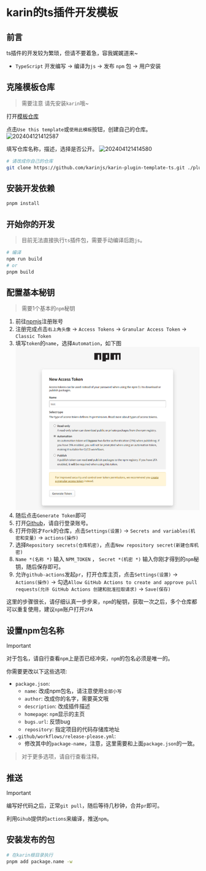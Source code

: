 # karin的ts插件开发模板

## 前言

ts插件的开发较为繁琐，但请不要着急，容我娓娓道来~  

- `TypeScript` 开发编写 -> 编译为`js` -> 发布 `npm` 包 -> 用户安装

## 克隆模板仓库

> 需要注意 请先安装`karin`哦~

打开[模板仓库](https://github.com/KarinJS/karin-plugin-template-ts)

点击`Use this template`或`使用此模板`按钮，创建自己的仓库。
![202404121412587](https://cdn.jsdelivr.net/gh/Zyy955/imgs/img/202404121412587.png)

填写仓库名称，描述，选择是否公开。
![202404121414580](https://cdn.jsdelivr.net/gh/Zyy955/imgs/img/202404121414580.png)

```bash
# 请改成你自己的仓库
git clone https://github.com/karinjs/karin-plugin-template-ts.git ./plugins/karin-plugin-template-ts
```

## 安装开发依赖

```bash
pnpm install
```

## 开始你的开发

> 目前无法直接执行`ts`插件包，需要手动编译后跑`js`。

```bash
# 编译
npm run build
# or
pnpm build
```

## 配置基本秘钥

> 需要1个基本的`npm`秘钥

1. 前往[npmjs](https://www.npmjs.com/)注册账号
2. 注册完成点击`右上角头像` -> `Access Tokens` -> `Granular Access Token` -> `Classic Token`
3. 填写`token`的`name`，选择`Automation`，如下图
  ![npm](./resources//image/npm.png)
4. 随后点击`Generate Token`即可
5. 打开[Github](https://github.com)，请自行登录账号。
6. 打开你刚才`Fork`的仓库，点击`Settings(设置)` -> `Secrets and variables(机密和变量)` -> `actions(操作)`
7. 选择`Repository secrets(仓库机密)`，点击`New repository secret(新建仓库机密)`
8. `Name *(名称 *)` 输入 `NPM_TOKEN` ， `Secret *(机密 *)` 输入你刚才得到的`npm`秘钥，随后保存即可。
9. 允许`github-actions`发起`pr`，打开仓库主页，点击`Settings(设置)` -> `Actions(操作)` -> 勾选`Allow GitHub Actions to create and approve pull requests(允许 GitHub Actions 创建和批准拉取请求)` -> `Save(保存)`

这里的步骤很长，请仔细认真一步步来，`npm`的秘钥，获取一次之后，多个仓库都可以重复使用，建议`npm`账户打开`2FA`

## 设置npm包名称

> [!IMPORTANT]
> 对于包名，请自行查看`npm`上是否已经冲突，`npm`的包名必须是唯一的。

你需要更改以下这些选项:

- `package.json`:
  - `name`: 改成npm包名，请注意使用`全部小写`
  - `author`: 改成你的名字，需要英文哦
  - `description`: 改成插件描述
  - `homepage`: `npm`显示的主页
  - `bugs.url`: 反馈bug
  - `repository`: 指定项目的代码存储库地址
- `.github/workflows/release-please.yml`:
  - 修改其中的`package-name`，注意，这里需要和上面`package.json`的一致。

> 对于更多选项，请自行查看注释。

## 推送

> [!IMPORTANT]
> 编写好代码之后，正常`git pull`，随后等待几秒钟，合并`pr`即可。

利用`Gihub`提供的`actions`来编译，推送`npm`。

## 安装发布的包

```bash
# 在karin根目录执行
pnpm add package.name -w
```
